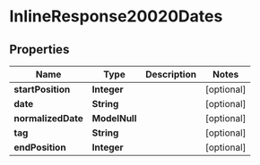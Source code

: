 

# InlineResponse20020Dates


## Properties

Name | Type | Description | Notes
------------ | ------------- | ------------- | -------------
**startPosition** | **Integer** |  |  [optional]
**date** | **String** |  |  [optional]
**normalizedDate** | **ModelNull** |  |  [optional]
**tag** | **String** |  |  [optional]
**endPosition** | **Integer** |  |  [optional]



